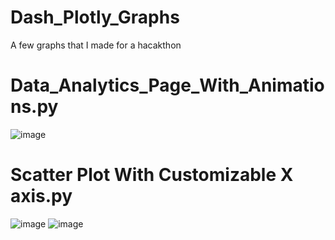 # Dash_Plotly_Graphs
A few graphs that I made for a hacakthon

# Data_Analytics_Page_With_Animations.py
![image](https://github.com/harsha-art/Dash_Plotly_Graphs/assets/67546267/62bc6a16-fb6c-4b84-b717-9f6b3b121b30)


# Scatter Plot With Customizable X axis.py
![image](https://github.com/harsha-art/Dash_Plotly_Graphs/assets/67546267/e1934f19-2f04-4b0c-8880-4ea0503a0ed2)
![image](https://github.com/harsha-art/Dash_Plotly_Graphs/assets/67546267/8c6aef24-1d2e-49d3-b30f-cca469edb4d2)

